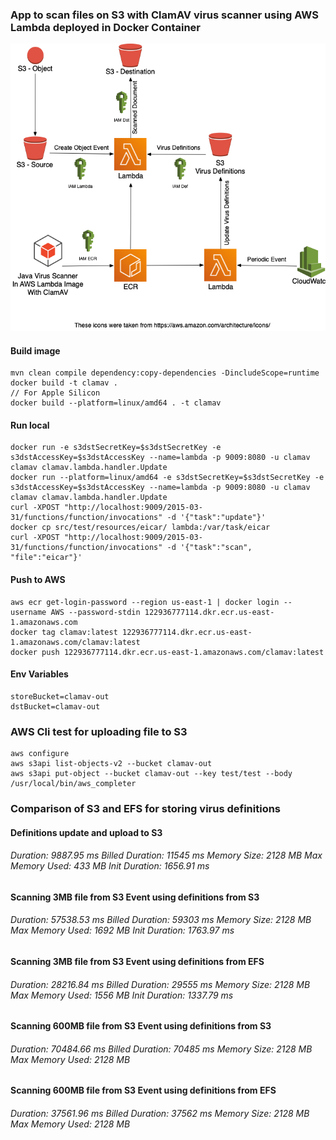 
### App to scan files on S3 with ClamAV virus scanner using AWS Lambda deployed in Docker Container
![Architecture](images/ClamAV.png "Architecture")
#### Build image
```
mvn clean compile dependency:copy-dependencies -DincludeScope=runtime
docker build -t clamav .
// For Apple Silicon
docker build --platform=linux/amd64 . -t clamav
```
#### Run local
```
docker run -e s3dstSecretKey=$s3dstSecretKey -e s3dstAccessKey=$s3dstAccessKey --name=lambda -p 9009:8080 -u clamav clamav clamav.lambda.handler.Update
docker run --platform=linux/amd64 -e s3dstSecretKey=$s3dstSecretKey -e s3dstAccessKey=$s3dstAccessKey --name=lambda -p 9009:8080 -u clamav clamav clamav.lambda.handler.Update
curl -XPOST "http://localhost:9009/2015-03-31/functions/function/invocations" -d '{"task":"update"}'
docker cp src/test/resources/eicar/ lambda:/var/task/eicar
curl -XPOST "http://localhost:9009/2015-03-31/functions/function/invocations" -d '{"task":"scan", "file":"eicar"}'
```
#### Push to AWS
```
aws ecr get-login-password --region us-east-1 | docker login --username AWS --password-stdin 122936777114.dkr.ecr.us-east-1.amazonaws.com
docker tag clamav:latest 122936777114.dkr.ecr.us-east-1.amazonaws.com/clamav:latest 
docker push 122936777114.dkr.ecr.us-east-1.amazonaws.com/clamav:latest
```

#### Env Variables
```
storeBucket=clamav-out
dstBucket=clamav-out
```
### AWS Cli test for uploading file to S3
```
aws configure
aws s3api list-objects-v2 --bucket clamav-out
aws s3api put-object --bucket clamav-out --key test/test --body /usr/local/bin/aws_completer
```

### Comparison of S3 and EFS for storing virus definitions
#### Definitions update and upload to S3
###### Duration: 9887.95 ms Billed Duration: 11545 ms Memory Size: 2128 MB Max Memory Used: 433 MB Init Duration: 1656.91 ms

#### Scanning 3MB file from S3 Event using definitions from S3
###### Duration: 57538.53 ms	Billed Duration: 59303 ms	Memory Size: 2128 MB	Max Memory Used: 1692 MB	Init Duration: 1763.97 ms

#### Scanning 3MB file from S3 Event using definitions from EFS
###### Duration: 28216.84 ms	Billed Duration: 29555 ms	Memory Size: 2128 MB	Max Memory Used: 1556 MB	Init Duration: 1337.79 ms

#### Scanning 600MB file from S3 Event using definitions from S3
###### Duration: 70484.66 ms	Billed Duration: 70485 ms	Memory Size: 2128 MB	Max Memory Used: 2128 MB

#### Scanning 600MB file from S3 Event using definitions from EFS
###### Duration: 37561.96 ms	Billed Duration: 37562 ms	Memory Size: 2128 MB	Max Memory Used: 2128 MB 